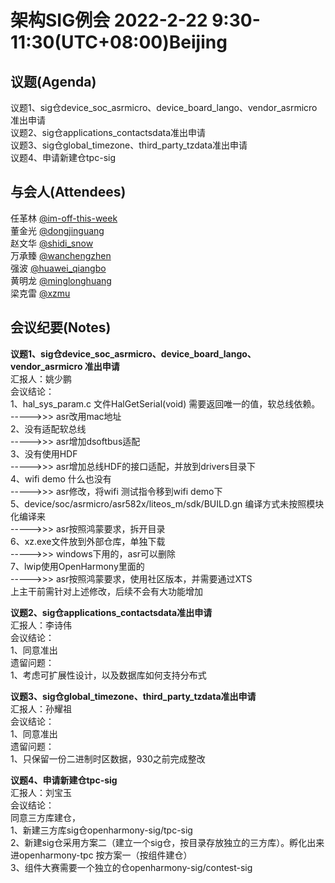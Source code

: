 # 架构SIG例会 2022-2-22 9:30-11:30(UTC+08:00)Beijing

## 议题(Agenda)

议题1、sig仓device_soc_asrmicro、device_board_lango、vendor_asrmicro 准出申请  
议题2、sig仓applications_contactsdata准出申请  
议题3、sig仓global_timezone、third_party_tzdata准出申请  
议题4、申请新建仓tpc-sig  

## 与会人(Attendees)

任革林 [@im-off-this-week](https://gitee.com/im-off-this-week)  
董金光 [@dongjinguang](https://gitee.com/dongjinguang)  
赵文华 [@shidi_snow](https://gitee.com/shidi_snow)  
万承臻 [@wanchengzhen](https://gitee.com/wanchengzhen)  
强波   [@huawei_qiangbo](https://gitee.com/huawei_qiangbo)  
黄明龙 [@minglonghuang](https://gitee.com/minglonghuang)  
梁克雷 [@xzmu](https://gitee.com/xzmu)  

## 会议纪要(Notes)

**议题1、sig仓device_soc_asrmicro、device_board_lango、vendor_asrmicro 准出申请**  
汇报人：姚少鹏  
会议结论：  
1、hal_sys_param.c 文件HalGetSerial(void) 需要返回唯一的值，软总线依赖。  
----->>> asr改用mac地址  
2、没有适配软总线  
----->>> asr增加dsoftbus适配  
3、没有使用HDF  
----->>> asr增加总线HDF的接口适配，并放到drivers目录下  
4、wifi demo 什么也没有  
----->>> asr修改，将wifi 测试指令移到wifi demo下  
5、device/soc/asrmicro/asr582x/liteos_m/sdk/BUILD.gn 编译方式未按照模块化编译来  
----->>> asr按照鸿蒙要求，拆开目录  
6、xz.exe文件放到外部仓库，单独下载  
----->>> windows下用的，asr可以删除  
7、lwip使用OpenHarmony里面的  
----->>> asr按照鸿蒙要求，使用社区版本，并需要通过XTS  
上主干前需针对上述修改，后续不会有大功能增加  

**议题2、sig仓applications_contactsdata准出申请**  
汇报人：李诗伟  
会议结论：  
1、同意准出  
遗留问题：  
1、考虑可扩展性设计，以及数据库如何支持分布式  

**议题3、sig仓global_timezone、third_party_tzdata准出申请**  
汇报人：孙耀祖  
会议结论：  
1、同意准出  
遗留问题：  
1、只保留一份二进制时区数据，930之前完成整改  

**议题4、申请新建仓tpc-sig**  
汇报人：刘宝玉  
会议结论：  
同意三方库建仓，  
1、新建三方库sig仓openharmony-sig/tpc-sig  
2、新建sig仓采用方案二（建立一个sig仓，按目录存放独立的三方库）。孵化出来进openharmony-tpc 按方案一（按组件建仓）  
3、组件大赛需要一个独立的仓openharmony-sig/contest-sig  
